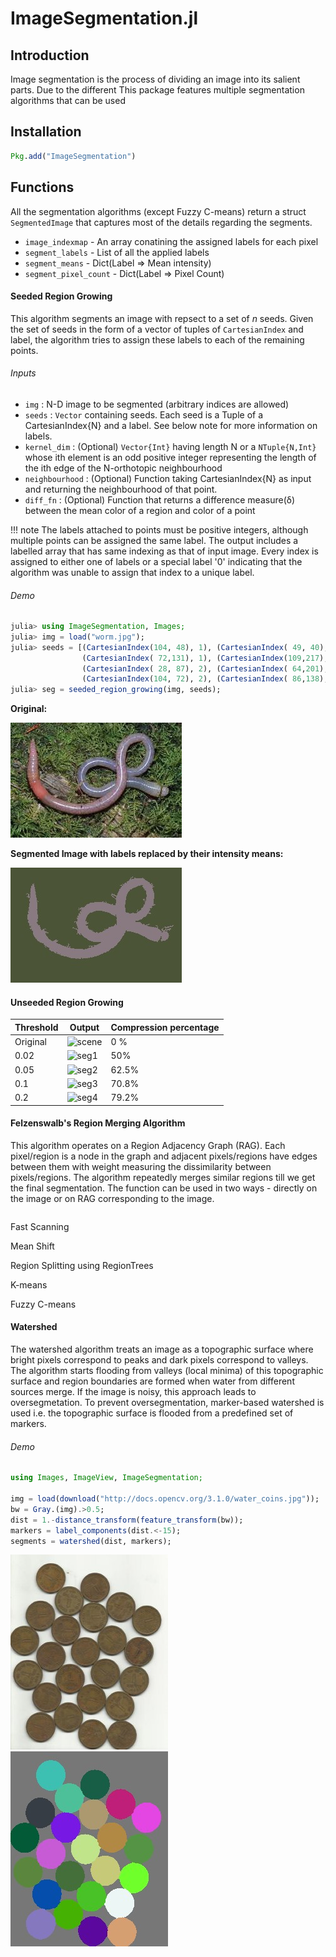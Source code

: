 # ImageSegmentation.jl


## Introduction

Image segmentation is the process of dividing an image into its salient parts.
Due to the different
This package features multiple segmentation algorithms that can be used

## Installation

```julia
Pkg.add("ImageSegmentation")
```

## Functions

All the segmentation algorithms (except Fuzzy C-means) return a struct `SegmentedImage`
that captures most of the details regarding the segments.

* `image_indexmap` - An array conatining the assigned labels for each pixel
* `segment_labels` - List of all the applied labels
* `segment_means` - Dict(Label => Mean intensity)
* `segment_pixel_count` - Dict(Label => Pixel Count)

#### Seeded Region Growing

This algorithm segments an image with repsect to a set of *n* seeds. Given the
set of seeds in the form of a vector of tuples of `CartesianIndex` and label,
the algorithm tries to assign these labels to each of the remaining points.

###### Inputs
* `img`             :  N-D image to be segmented (arbitrary indices are allowed)
* `seeds`           :  `Vector` containing seeds. Each seed is a Tuple of a
                       CartesianIndex{N} and a label. See below note for more
                       information on labels.
* `kernel_dim`      :  (Optional) `Vector{Int}` having length N or a `NTuple{N,Int}`
                       whose ith element is an odd positive integer representing
                       the length of the ith edge of the N-orthotopic neighbourhood
* `neighbourhood`   :  (Optional) Function taking CartesianIndex{N} as input and
                       returning the neighbourhood of that point.
* `diff_fn`         :  (Optional) Function that returns a difference measure(δ)
                       between the mean color of a region and color of a point

!!! note
    The labels attached to points must be positive integers, although multiple
    points can be assigned the same label. The output includes a labelled array
    that has same indexing as that of input image. Every index is assigned to
    either one of labels or a special label '0' indicating that the algorithm
    was unable to assign that index to a unique label.

###### Demo

```julia
julia> using ImageSegmentation, Images;
julia> img = load("worm.jpg");
julia> seeds = [(CartesianIndex(104, 48), 1), (CartesianIndex( 49, 40), 1),
                (CartesianIndex( 72,131), 1), (CartesianIndex(109,217), 1),
                (CartesianIndex( 28, 87), 2), (CartesianIndex( 64,201), 2),
                (CartesianIndex(104, 72), 2), (CartesianIndex( 86,138), 2)];
julia> seg = seeded_region_growing(img, seeds);
```
**Original:**

![Original](assets/segmentation/worm.jpg)

**Segmented Image with labels replaced by their intensity means:**

![SegmentedImage](assets/segmentation/worm_seg.jpg)

#### Unseeded Region Growing


| Threshold | Output | Compression percentage|
| ------------- | ----------| -------------------------|
| Original    | ![scene](https://user-images.githubusercontent.com/15063205/27087931-ecf2490c-5073-11e7-902f-e28b68975979.jpg) | 0 % |
| 0.02 | ![seg1](https://user-images.githubusercontent.com/15063205/27088052-41996c74-5074-11e7-9ff1-1941d1be88c4.jpg) | 50% |
| 0.05 | ![seg2](https://user-images.githubusercontent.com/15063205/27088179-9761458c-5074-11e7-9305-91411d862b22.jpg) | 62.5% |
| 0.1 | ![seg3](https://user-images.githubusercontent.com/15063205/27088318-f556be88-5074-11e7-9b1e-271963060e90.jpg) | 70.8% |
| 0.2 | ![seg4](https://user-images.githubusercontent.com/15063205/27088449-4ed7774a-5075-11e7-91bd-f18438ca57a0.jpg) | 79.2% |


#### Felzenswalb's Region Merging Algorithm

This algorithm operates on a Region Adjacency Graph (RAG). Each pixel/region is a node in the graph and adjacent pixels/regions have edges between them with weight measuring the dissimilarity between pixels/regions. The algorithm repeatedly merges similar regions till we get the final segmentation. The function can be used in two ways - directly on the image or on RAG corresponding to the image.

```julia

```


Fast Scanning

Mean Shift

Region Splitting using RegionTrees

K-means

Fuzzy C-means

#### Watershed

The watershed algorithm treats an image as a topographic surface where bright pixels correspond to peaks and dark pixels correspond to valleys. The algorithm starts flooding from valleys (local minima) of this topographic surface and region boundaries are formed when water from different sources merge. If the image is noisy, this approach leads to oversegmetation. To prevent oversegmentation, marker-based watershed is used i.e. the topographic surface is flooded from a predefined set of markers.  

###### Demo

```julia
using Images, ImageView, ImageSegmentation;

img = load(download("http://docs.opencv.org/3.1.0/water_coins.jpg"));
bw = Gray.(img).>0.5;
dist = 1.-distance_transform(feature_transform(bw));
markers = label_components(dist.<-15);
segments = watershed(dist, markers);
```

![alt-text-1](assets/segmentation/water_coins.jpg) ![alt-text-2](assets/segmentation/watershed.jpg)


